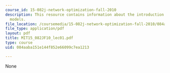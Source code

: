 ```yaml
---
course_id: 15-082j-network-optimization-fall-2010
description: This resource contains information about the introduction to network
  models.
file_location: /coursemedia/15-082j-network-optimization-fall-2010/084aaba151e144f852e66099c7ea1213_MIT15_082JF10_lec01.pdf
file_type: application/pdf
layout: pdf
title: MIT15_082JF10_lec01.pdf
type: course
uid: 084aaba151e144f852e66099c7ea1213

---
```

None